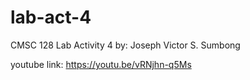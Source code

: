 # lab-act-4
CMSC 128 Lab Activity 4
by: Joseph Victor S. Sumbong

youtube link: https://youtu.be/vRNjhn-q5Ms
